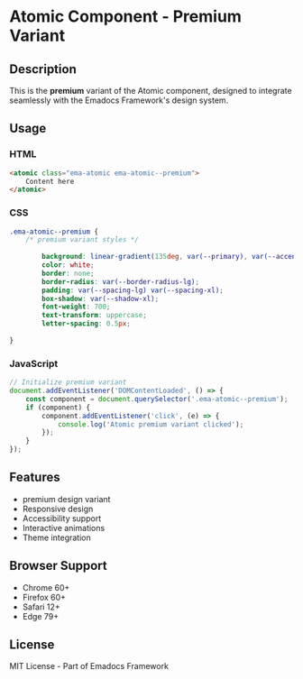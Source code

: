 # Atomic Component - Premium Variant

## Description
This is the **premium** variant of the Atomic component, designed to integrate seamlessly with the Emadocs Framework's design system.

## Usage

### HTML
```html
<atomic class="ema-atomic ema-atomic--premium">
    Content here
</atomic>
```

### CSS
```css
.ema-atomic--premium {
    /* premium variant styles */
    
        background: linear-gradient(135deg, var(--primary), var(--accent));
        color: white;
        border: none;
        border-radius: var(--border-radius-lg);
        padding: var(--spacing-lg) var(--spacing-xl);
        box-shadow: var(--shadow-xl);
        font-weight: 700;
        text-transform: uppercase;
        letter-spacing: 0.5px;
    
}
```

### JavaScript
```javascript
// Initialize premium variant
document.addEventListener('DOMContentLoaded', () => {
    const component = document.querySelector('.ema-atomic--premium');
    if (component) {
        component.addEventListener('click', (e) => {
            console.log('Atomic premium variant clicked');
        });
    }
});
```

## Features
- premium design variant
- Responsive design
- Accessibility support
- Interactive animations
- Theme integration

## Browser Support
- Chrome 60+
- Firefox 60+
- Safari 12+
- Edge 79+

## License
MIT License - Part of Emadocs Framework
